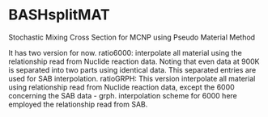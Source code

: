 # BASHsplitMAT
Stochastic Mixing Cross Section for MCNP using Pseudo Material Method

It has two version for now.
ratio6000: 
  interpolate all material using the relationship read from Nuclide reaction data.
  Noting that even data at 900K is separated into two parts using identical data.
  This separated entries are used for SAB interpolation.
ratioGRPH:
  This version interpolate all material using relationship read from Nuclide reaction data, 
  except the 6000 concerning the SAB data - grph.
  interpolation scheme for 6000 here employed the relationship read from SAB.

